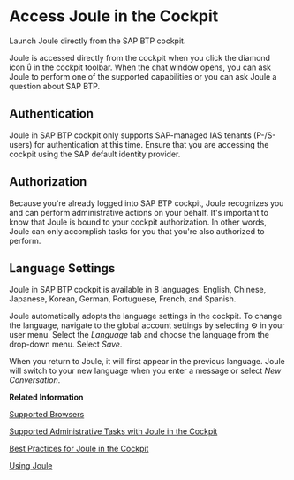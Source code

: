 <!-- loio9107b1ca998a4b6ba88be47c3528e373 -->

<link rel="stylesheet" type="text/css" href="../css/sap-icons.css"/>

# Access Joule in the Cockpit

Launch Joule directly from the SAP BTP cockpit.

Joule is accessed directly from the cockpit when you click the diamond icon <span class="SAP-icons-V5"></span> in the cockpit toolbar. When the chat window opens, you can ask Joule to perform one of the supported capabilities or you can ask Joule a question about SAP BTP.



<a name="loio9107b1ca998a4b6ba88be47c3528e373__section_lkb_ckg_cbc"/>

## Authentication

Joule in SAP BTP cockpit only supports SAP-managed IAS tenants \(P-/S-users\) for authentication at this time. Ensure that you are accessing the cockpit using the SAP default identity provider.



<a name="loio9107b1ca998a4b6ba88be47c3528e373__section_ggq_fd4_cbc"/>

## Authorization

Because you're already logged into SAP BTP cockpit, Joule recognizes you and can perform administrative actions on your behalf. It's important to know that Joule is bound to your cockpit authorization. In other words, Joule can only accomplish tasks for you that you're also authorized to perform.



<a name="loio9107b1ca998a4b6ba88be47c3528e373__section_lkj_j4p_vgc"/>

## Language Settings

Joule in SAP BTP cockpit is available in 8 languages: English, Chinese, Japanese, Korean, German, Portuguese, French, and Spanish.

Joule automatically adopts the language settings in the cockpit. To change the language, navigate to the global account settings by selecting :gear: in your user menu. Select the *Language* tab and choose the language from the drop-down menu. Select *Save*.

When you return to Joule, it will first appear in the previous language. Joule will switch to your new language when you enter a message or select *New Conversation*.

**Related Information**  


[Supported Browsers](https://help.sap.com/docs/JOULE/3fdd7b321eb24d1b9d40605dce822e84/e22a6f347993497283cdd35b3ad6cda4.html?locale=en-US)

[Supported Administrative Tasks with Joule in the Cockpit](supported-administrative-tasks-with-joule-in-the-cockpit-88b02d5.md "Learn about the administrative tasks that Joule can perform for you in the SAP BTP cockpit.")

[Best Practices for Joule in the Cockpit](best-practices-for-joule-in-the-cockpit-20b5e3e.md "Let Joule help you find answers to questions about managing your accounts in SAP BTP cockpit.")

[Using Joule](https://help.sap.com/docs/joule/serviceguide/using-joule?version=CLOUD "https://help.sap.com/docs/JOULE/3fdd7b321eb24d1b9d40605dce822e84/a777dd1adfe64e6685bb6ae4c310fe18.html?version=CLOUD")

